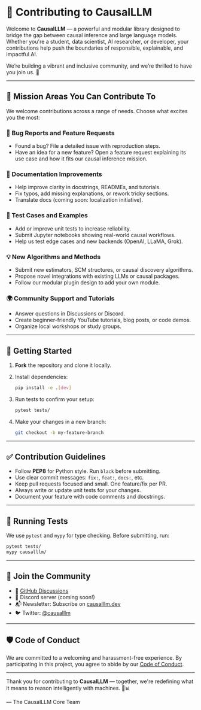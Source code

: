 # 🤝 Contributing to CausalLLM

Welcome to **CausalLLM** — a powerful and modular library designed to bridge the gap between causal inference and large language models. Whether you're a student, data scientist, AI researcher, or developer, your contributions help push the boundaries of responsible, explainable, and impactful AI.

We’re building a vibrant and inclusive community, and we’re thrilled to have you join us. 🚀

---

## 🌟 Mission Areas You Can Contribute To

We welcome contributions across a range of needs. Choose what excites you the most:

### 🐛 Bug Reports and Feature Requests

* Found a bug? File a detailed issue with reproduction steps.
* Have an idea for a new feature? Open a feature request explaining its use case and how it fits our causal inference mission.

### 📝 Documentation Improvements

* Help improve clarity in docstrings, READMEs, and tutorials.
* Fix typos, add missing explanations, or rework tricky sections.
* Translate docs (coming soon: localization initiative).

### 🧪 Test Cases and Examples

* Add or improve unit tests to increase reliability.
* Submit Jupyter notebooks showing real-world causal workflows.
* Help us test edge cases and new backends (OpenAI, LLaMA, Grok).

### 💡 New Algorithms and Methods

* Submit new estimators, SCM structures, or causal discovery algorithms.
* Propose novel integrations with existing LLMs or causal packages.
* Follow our modular plugin design to add your own module.

### 🌍 Community Support and Tutorials

* Answer questions in Discussions or Discord.
* Create beginner-friendly YouTube tutorials, blog posts, or code demos.
* Organize local workshops or study groups.

---

## 📌 Getting Started

1. **Fork** the repository and clone it locally.
2. Install dependencies:

   ```bash
   pip install -e .[dev]
   ```
3. Run tests to confirm your setup:

   ```bash
   pytest tests/
   ```
4. Make your changes in a new branch:

   ```bash
   git checkout -b my-feature-branch
   ```

---

## ✅ Contribution Guidelines

* Follow **PEP8** for Python style. Run `black` before submitting.
* Use clear commit messages: `fix:`, `feat:`, `docs:`, etc.
* Keep pull requests focused and small. One feature/fix per PR.
* Always write or update unit tests for your changes.
* Document your feature with code comments and docstrings.

---

## 🧪 Running Tests

We use `pytest` and `mypy` for type checking. Before submitting, run:

```bash
pytest tests/
mypy causalllm/
```

---

## 💬 Join the Community

* 📣 [GitHub Discussions](https://github.com/rdmurugan/causalllm/discussions)
* 💬 Discord server (coming soon!)
* 📬 Newsletter: Subscribe on [causalllm.dev](https://causalllm.dev)
* 🐦 Twitter: [@causalllm](https://twitter.com/causalllm)

---

## 🛡️ Code of Conduct

We are committed to a welcoming and harassment-free experience. By participating in this project, you agree to abide by our [Code of Conduct](CODE_OF_CONDUCT.md).

---

Thank you for contributing to **CausalLLM** — together, we're redefining what it means to reason intelligently with machines. 🧠📊

— The CausalLLM Core Team
